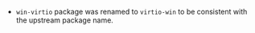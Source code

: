 - `win-virtio` package was renamed to `virtio-win` to be consistent with the upstream package name.
